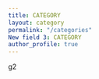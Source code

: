 ```yaml
---
title: CATEGORY
layout: category
permalink: "/categories"
New field 3: CATEGORY
author_profile: true
---
```


g2
